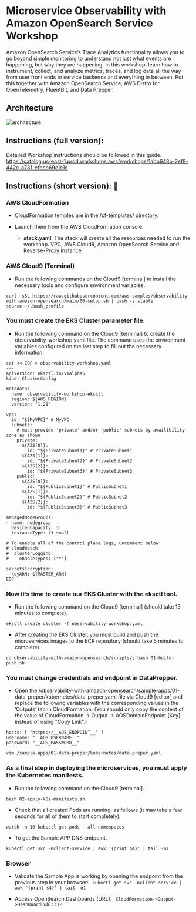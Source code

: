 # Microservice Observability with Amazon OpenSearch Service Workshop

Amazon OpenSearch Service’s Trace Analytics functionality allows you to go beyond simple monitoring to understand not just what events are happening, but why they are happening. In this workshop, learn how to instrument, collect, and analyze metrics, traces, and log data all the way from user front ends to service backends and everything in between. Put this together with Amazon OpenSearch Service, AWS Distro for OpenTelemetry, FluentBit, and Data Prepper.

## Architecture
![architecture](/assets/arch.jpg)

## Instructions (full version):
Detailed Workshop instructions should be followed in this guide:  
https://catalog.us-east-1.prod.workshops.aws/workshops/1abb648b-2ef8-442c-a731-efbcb69c1e1e


## Instructions (short version): 🚀

### AWS CloudFormation
- CloudFormation temples are in the /cf-templates/ directory.
- Launch them from the AWS CloudFormation console.

  - **stack.yaml**: The stack will create all the resources needed to run the workshop. VPC, AWS Cloud9, Amazon OpenSearch Service and Reverse-Proxy Instance.

### AWS Cloud9 (Terminal)
  - Run the following commands on the Cloud9 [terminal] to install the necessary tools and configure environment variables.

 ```
 curl -sSL https://raw.githubusercontent.com/aws-samples/observability-with-amazon-opensearch/main/00-setup.sh | bash -s stable
 source ~/.bash_profile
 ```
 
 ### You must create the EKS Cluster parameter file.
  - Run the following command on the Cloud9 [terminal] to create the observability-workshop.yaml file. The command uses the environment variables configured on the last step to fill out the necessary information.
```
cat << EOF > observability-workshop.yaml
--- 
apiVersion: eksctl.io/v1alpha5
kind: ClusterConfig

metadata:
  name: observability-workshop-eksctl
  region: ${AWS_REGION}
  version: "1.21"

vpc:
  id: "${MyVPC}" # MyVPC
  subnets:
    # must provide 'private' and/or 'public' subnets by availibility zone as shown
    private:
      ${AZS[0]}:
        id: "${PrivateSubnet1}" # PrivateSubnet1
      ${AZS[1]}:
        id: "${PrivateSubnet2}" # PrivateSubnet2
      ${AZS[2]}:
        id: "${PrivateSubnet3}" # PrivateSubnet3
    public:
      ${AZS[0]}:
        id: "${PublicSubnet1}" # PublicSubnet1
      ${AZS[1]}:
        id: "${PublicSubnet2}" # PublicSubnet2
      ${AZS[2]}:
        id: "${PublicSubnet3}" # PublicSubnet3

managedNodeGroups:
- name: nodegroup
  desiredCapacity: 3
  instanceType: t3.small

# To enable all of the control plane logs, uncomment below:
# cloudWatch:
#  clusterLogging:
#    enableTypes: ["*"]

secretsEncryption:
  keyARN: ${MASTER_ARN}
EOF
```
### Now it’s time to create our EKS Cluster with the eksctl tool.
  - Run the following command on the Cloud9 [terminal] (should take 15 minutes to complete).
   
 ```eksctl create cluster -f observability-workshop.yaml```
 
  - After creating the EKS Cluster, you must build and push the microservices images to the ECR repository (should take 5 minutes to complete).
 
 ```cd observability-with-amazon-opensearch/scripts/; bash 01-build-push.sh```
  
  ### You must change credentials and endpoint in DataPrepper.
  - Open the /observability-with-amazon-opensearch/sample-apps/01-data-preper/kubernetes/data-preper.yaml file via Cloud9 [editor] and replace the following variables with the corresponding values in the ’Outputs’ tab in CloudFormation. (You should only copy the content of the value of CloudFormation -> Output -> AOSDomainEndpoint [Key] instead of using "Copy Link".)
  
  ```
  hosts: [ "https://__AOS_ENDPOINT__" ]
  username: "__AOS_USERNAME__"
  password: "__AOS_PASSWORD__"
            
  vim /sample-apps/01-data-preper/kubernetes/data-preper.yaml
  ```
 
  ### As a final step in deploying the microservices, you must apply the Kubernetes manifests. 
  - Run the following command on the Cloud9 [terminal].
  
  ```bash 02-apply-k8s-manifests.sh```
  
  - Check that all created Pods are running, as follows (it may take a few seconds for all of them to start completely).

  ```watch -n 10 kubectl get pods --all-namespaces```

  - To get the Sample APP DNS endpoint.
  
  ```kubectl get svc -nclient-service | awk '{print $4}' | tail -n1```

### Browser
  - Validate the Sample App is working by opening the endpoint from the previous step in your browser:
  ``` kubectl get svc -nclient-service | awk '{print $4}' | tail -n1```
  
  - Access OpenSearch Dashboards (URL):
  ``` CloudFormation->Output->DashBoardPublicIP``` 
